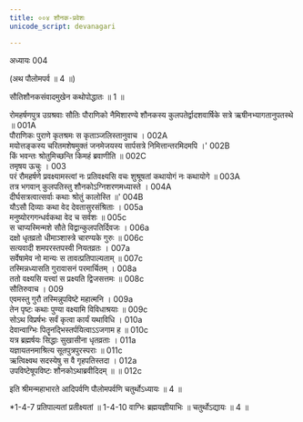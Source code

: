```yaml
---
title: ००४ शौनक-प्रवेशः
unicode_script: devanagari

---
```



अध्यायः 004

(अथ पौलोमपर्व ॥ 4 ॥)

सौतिशौनकसंवादमुखेन कथोपोद्धातः ॥ 1 ॥

रोमहर्षणपुत्र उग्रश्रवाः सौतिः पौराणिको नैमिशारण्ये शौनकस्य कुलपतेर्द्वादशवार्षिके सत्रे ऋषीनभ्यागतानुपतस्थे ॥	001A  
पौराणिकः पुराणे कृतश्रमः स कृताञ्जलिस्तानुवाच ।	002A  
मयोत्तङ्कस्य चरितमशेषमुक्तं जनमेजयस्य सार्पसत्रे निमित्तान्तरमिदमपि ।'	002B  
किं भवन्तः श्रोतुमिच्छन्ति किमहं ब्रवाणीति ॥	002C  
तमृषय ऊचुः ।	003  
परं रौमहर्षणे प्रवक्ष्यामस्त्वां नः प्रतिवक्ष्यसि वचः शुश्रूषतां कथायोगं नः कथायोगे ॥	003A  
तत्र भगवान् कुलपतिस्तु शौनकोऽग्निशरणमध्यास्ते । 	004A  
दीर्घसत्रत्वात्सर्वाः कथाः श्रोतुं कालोस्ति ॥'	004B  
यौऽसौ दिव्याः कथा वेद देवतासुरसंश्रिताः ।	005a  
मनुष्योरगगन्धर्वकथा वेद च सर्वशः ॥	005c  
स चाप्यस्मिन्मशे सौते विद्वान्कुलपतिर्दिवजः ।	006a  
दक्षो धृतव्रतो धीमाञ्शास्त्रे चारण्यके गुरुः ॥	006c  
सत्यवादी शमपरस्तपस्वी नियतव्रतः ।	007a  
सर्वेषामेव नो मान्यः स तावत्प्रतिपाल्यताम् ॥	007c  
तस्मिन्नध्यासति गुरावासनं परमार्चितम् ।	008a  
ततो वक्ष्यसि यत्त्वां स प्रक्ष्यति द्विजसत्तमः ॥	008c  
सौतिरुवाच ।	009  
एवमस्तु गुरौ तस्मिन्नुपविष्टे महात्मनि ।	009a  
तेन पृष्टः कथाः पुण्या वक्ष्यामि विविधाश्रयाः ॥	009c  
सोऽथ विप्रर्षभः सर्वं कृत्वा कार्यं यथाविधि ।	010a  
देवान्वाग्भिः पितॄनद्भिस्तर्पयित्वाऽऽजगाम ह ॥	010c  
यत्र ब्रह्मर्षयः सिद्धाः सुखासीना धृतव्रताः ।	011a  
यज्ञायतनमाश्रित्य सूतपुत्रपुरस्पराः ॥	011c  
ऋत्विक्ष्वथ सदस्येषु स वै गृहपतिस्तदा ।	012a  
उपविष्टेषूपविष्टः शौनकोऽथाब्रवीदिदम् ॥ ॥	012c  

इति श्रीमन्महाभारते आदिपर्वणि पौलोमपर्वणि चतुर्थोऽध्यायः ॥ 4 ॥

*1-4-7 प्रतिपाल्यतां प्रतीक्ष्यतां ॥ 1-4-10 वाग्भिः ब्रह्मयज्ञीयाभिः ॥ चतुर्थोऽद्यायः ॥ 4 ॥